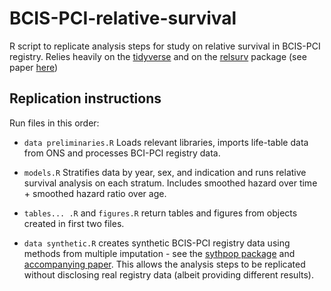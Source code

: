 # BCIS-PCI-relative-survival

R script to replicate analysis steps for study on relative survival in BCIS-PCI registry. Relies heavily on the [tidyverse](https://www.tidyverse.org/) and on the [relsurv](https://CRAN.R-project.org/package=relsurv) package (see paper [here](https://doi.org/10.1016/j.compbiomed.2007.04.010))

## Replication instructions

Run files in this order:
- `data preliminaries.R` Loads relevant libraries, imports life-table data from ONS and processes BCI-PCI registry data.
- `models.R` Stratifies data by year, sex, and indication and runs relative survival analysis on each stratum. Includes smoothed hazard over time  + smoothed hazard ratio over age.
- `tables... .R` and `figures.R` return tables and figures from objects created in first two files.

- `data synthetic.R` creates synthetic BCIS-PCI registry data using methods from multiple imputation - see the [sythpop package](https://CRAN.R-project.org/package=synthpop) and [accompanying paper](dx.doi.org/10.18637/jss.v074.i11). This allows the analysis steps to be replicated without disclosing real registry data (albeit providing different results).
